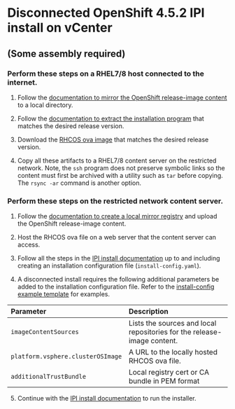 # Disconnected OpenShift 4.5.2 IPI install on vCenter
## (Some assembly required)

### Perform these steps on a RHEL7/8 host connected to the internet.

1. Follow the [documentation to mirror the OpenShift release-image content](https://docs.openshift.com/container-platform/4.5/installing/install_config/installing-restricted-networks-preparations.html#installing-restricted-networks-preparations) to a local directory.

2. Follow the [documentation to extract the installation program](https://docs.openshift.com/container-platform/4.5/installing/install_config/installing-restricted-networks-preparations.html#installation-mirror-repository_installing-restricted-networks-preparations) that matches
the desired release version. 

3. Download the [RHCOS ova image](https://mirror.openshift.com/pub/openshift-v4/dependencies/rhcos/4.5/latest/rhcos-4.5.2-x86_64-vmware.x86_64.ova) that matches the desired release version.

4. Copy all these artifacts to a RHEL7/8 content server on the restricted network. Note, the `ssh` program does not preserve symbolic links so the content must first be archived with a utility such as `tar` before copying. The `rsync -ar` command is another option.

### Perform these steps on the restricted network content server.

1. Follow the [documentation to create a local mirror registry](https://docs.openshift.com/container-platform/4.5/installing/install_config/installing-restricted-networks-preparations.html#installing-restricted-networks-preparations) and upload the OpenShift release-image content. 

2. Host the RHCOS ova file on a web server that the content server can access.

3. Follow all the steps in the [IPI install documentation](https://docs.openshift.com/container-platform/4.5/installing/installing_vsphere/installing-vsphere-installer-provisioned-customizations.html) up to and including creating an installation configuration file (`install-config.yaml`).

4. A disconnected install requires the following additional
parameters be added to the installation configuration file. Refer to the [install-config example template](install-config-template.yaml) for examples.

| Parameter      | Description |
| :------------- | :---------- |
|`imageContentSources` |Lists the sources and local repositories for the release-image content.|
|`platform.vsphere.clusterOSImage`|A URL to the locally hosted RHCOS ova file.|
|`additionalTrustBundle`|Local registry cert or CA bundle in PEM format|

5. Continue with the [IPI install documentation](https://docs.openshift.com/container-platform/4.5/installing/installing_vsphere/installing-vsphere-installer-provisioned-customizations.html) to run the installer.

